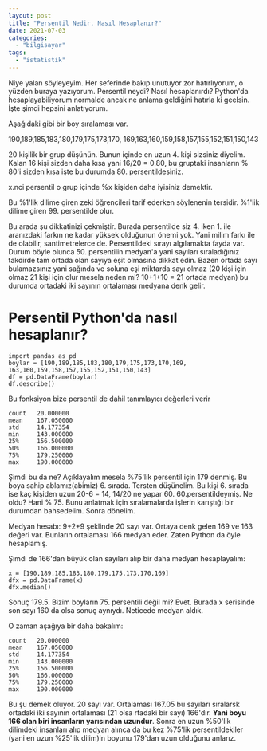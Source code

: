 ```yaml
---
layout: post
title: "Persentil Nedir, Nasıl Hesaplanır?"
date: 2021-07-03
categories: 
  - "bilgisayar"
tags: 
  - "istatistik"
---
```


Niye yalan söyleyeyim. Her seferinde bakıp unutuyor zor hatırlıyorum, o yüzden buraya yazıyorum. Persentil neydi? Nasıl hesaplanırdı? Python'da hesaplayabiliyorum normalde ancak ne anlama geldiğini hatırla ki geelsin. İşte şimdi hepsini anlatıyorum.

Aşağıdaki gibi bir boy sıralaması var.

190,189,185,183,180,179,175,173,170, 169,163,160,159,158,157,155,152,151,150,143

20 kişilik bir grup düşünün. Bunun içinde en uzun 4. kişi sizsiniz diyelim. Kalan 16 kişi sizden daha kısa yani 16/20 = 0.80, bu gruptaki insanların % 80'i sizden kısa işte bu durumda 80. persentildesiniz.

x.nci persentil o grup içinde %x kişiden daha iyisiniz demektir.

Bu %1'lik dilime giren zeki öğrencileri tarif ederken söylenenin tersidir. %1'lik dilime giren 99. persentilde olur.

Bu arada şu dikkatinizi çekmiştir. Burada persentilde siz 4. iken 1. ile aranızdaki farkın ne kadar yüksek olduğunun önemi yok. Yani milim farkı ile de olabilir, santimetrelerce de. Persentildeki sırayı algılamakta fayda var. Durum böyle olunca 50. persentilin medyan'a yani sayıları sıraladığınız takdirde tam ortada olan sayıya eşit olmasına dikkat edin. Bazen ortada sayı bulamazsınız yani sağında ve soluna eşi miktarda sayı olmaz (20 kişi için olmaz 21 kişi için olur mesela neden mi? 10+1+10 = 21 ortada medyan) bu durumda ortadaki iki sayının ortalaması medyana denk gelir.

# Persentil Python'da nasıl hesaplanır?

```
import pandas as pd
boylar = [190,189,185,183,180,179,175,173,170,169,
163,160,159,158,157,155,152,151,150,143]
df = pd.DataFrame(boylar)
df.describe()
```

Bu fonksiyon bize persentil de dahil tanımlayıcı değerleri verir

```
count 	20.000000
mean 	167.050000
std 	14.177354
min 	143.000000
25% 	156.500000
50% 	166.000000
75% 	179.250000
max 	190.000000
```

Şimdi bu da ne? Açıklayalım mesela %75'lik persentil için 179 denmiş. Bu boya sahip ablamız(abimiz) 6. sırada. Tersten düşünelim. Bu kişi 6. sırada ise kaç kişiden uzun 20-6 = 14, 14/20 ne yapar 60. 60.persentildeymiş. Ne oldu? Hani % 75. Bunu anlatmak için sıralamalarda işlerin karıştığı bir durumdan bahsedelim. Sonra dönelim.

Medyan hesabı: 9+2+9 şeklinde 20 sayı var. Ortaya denk gelen 169 ve 163 değeri var. Bunların ortalaması 166 medyan eder. Zaten Python da öyle hesaplamış.

Şimdi de 166'dan büyük olan sayıları alıp bir daha medyan hesaplayalım:

```
x = [190,189,185,183,180,179,175,173,170,169]
dfx = pd.DataFrame(x)
dfx.median()
```

Sonuç 179.5. Bizim boyların 75. persentili değil mi? Evet. Burada x serisinde son sayı 160 da olsa sonuç aynıydı. Neticede medyan aldık.

O zaman aşağıya bir daha bakalım:

```
count 	20.000000
mean 	167.050000
std 	14.177354
min 	143.000000
25% 	156.500000
50% 	166.000000
75% 	179.250000
max 	190.000000
```

Bu şu demek oluyor. 20 sayı var. Ortalaması 167.05 bu sayıları sıralarsk ortadaki iki sayının ortalaması (21 olsa rtadaki bir sayı) 166'dır. **Yani boyu 166 olan biri insanların yarısından uzundur**. Sonra en uzun %50'lik dilimdeki insanları alıp medyan alınca da bu kez %75'lik persentildekiler (yani en uzun %25'lik dilim)in boyunu 179'dan uzun olduğunu anlarız.
